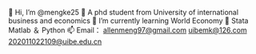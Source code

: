 👋 Hi, I’m @mengke25
👀 A phd student from University of international business and economics
🌱 I’m currently learning World Economy
💞️ Stata Matlab ＆ Python
📫 Email：  allenmeng97@gmail.com 
            uibemk@126.com    
            202011022109@uibe.edu.cn

<!---
mengke25/mengke25 is a ✨ special ✨ repository because its `README.md` (this file) appears on your GitHub profile.
You can click the Preview link to take a look at your changes.
--->
